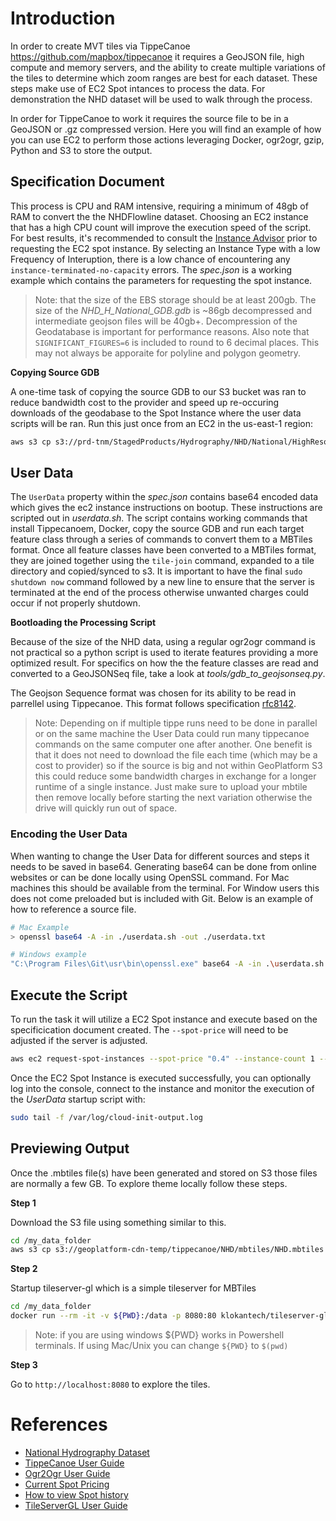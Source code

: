 # Introduction

In order to create MVT tiles via TippeCanoe https://github.com/mapbox/tippecanoe it requires a GeoJSON file, high compute and memory servers, and the ability to create multiple variations of the tiles to determine which zoom ranges are best for each dataset. These steps make use of EC2 Spot intances to process the data. For demonstration the NHD dataset will be used to walk through the process. 

In order for TippeCanoe to work it requires the source file to be in a GeoJSON or .gz compressed version. Here you will find an example of how you can use EC2 to perform those actions leveraging Docker, ogr2ogr, gzip, Python and S3 to store the output.  

## Specification Document

This process is CPU and RAM intensive, requiring a minimum of 48gb of RAM to convert the the NHDFlowline dataset. Choosing an EC2 instance that has a high CPU count will improve the execution speed of the script.  For best results, it's recommended to consult the [Instance Advisor](https://aws.amazon.com/ec2/spot/instance-advisor/) prior to requesting the EC2 spot instance. By selecting an Instance Type with a low Frequency of Interuption, there is a low chance of encountering any `instance-terminated-no-capacity` errors. The *spec.json* is a working example which contains the parameters for requesting the spot instance. 

> Note: that the size of the EBS storage should be at least 200gb. The size of the *NHD_H_National_GDB.gdb* is ~86gb decompressed and intermediate geojson files will be 40gb+. Decompression of the Geodatabase is important for performance reasons. Also note that `SIGNIFICANT_FIGURES=6` is included to round to 6 decimal places. This may not always be apporaite for polyline and polygon geometry.


**Copying Source GDB**

A one-time task of copying the source GDB to our S3 bucket was ran to reduce bandwidth cost to the provider and speed up re-occuring downloads of the geodabase to the Spot Instance where the user data scripts will be ran. Run this just once from an EC2 in the us-east-1 region:

```bash
aws s3 cp s3://prd-tnm/StagedProducts/Hydrography/NHD/National/HighResolution/GDB/NHD_H_National_GDB.zip s3://geoplatform-cdn-temp/tippecanoe/NHD/NHD_H_National_GDB.zip
```

## User Data

The `UserData` property within the *spec.json* contains base64 encoded data which gives the ec2 instance instructions on bootup. These instructions are scripted out in *userdata.sh*. The script contains working commands that install Tippecanoem, Docker, copy the source GDB and run each target feature class through a series of commands to convert them to a MBTiles format. Once all feature classes have been converted to a MBTiles format, they are joined together using the `tile-join` command, expanded to a tile directory and copied/synced to s3.  It is important to have the final `sudo shutdown now` command followed by a new line to ensure that the server is terminated at the end of the process otherwise unwanted charges could occur if not properly shutdown.


**Bootloading the Processing Script**

Because of the size of the NHD data, using a regular ogr2ogr command is not practical so a python script is used to iterate features providing a more optimized result. For specifics on how the the feature classes are read and converted to a GeoJSONSeq file, take a look at *tools/gdb_to_geojsonseq.py*.

The Geojson Sequence format was chosen for its ability to be read in parrellel using Tippecanoe. This format follows specification [rfc8142](https://datatracker.ietf.org/doc/html/rfc8142#section-2). 


> Note: Depending on if multiple tippe runs need to be done in parallel or on the same machine the User Data could run many tippecanoe commands on the same computer one after another. One benefit is that it does not need to download the file each time (which may be a cost to provider) so if the source is big and not within GeoPlatform S3 this could reduce some bandwidth charges in exchange for a longer runtime of a single instance. Just make sure to upload your mbtile then remove locally before starting the next variation otherwise the drive will quickly run out of space.

### Encoding the User Data

When wanting to change the User Data for different sources and steps it needs to be saved in base64. Generating base64 can be done from online websites or can be done locally using OpenSSL command. For Mac machines this should be available from the terminal. For Window users this does not come preloaded but is included with Git. Below is an example of how to reference a source file. 

```bash
# Mac Example
> openssl base64 -A -in ./userdata.sh -out ./userdata.txt

# Windows example
"C:\Program Files\Git\usr\bin\openssl.exe" base64 -A -in .\userdata.sh -out .\userdata01.txt
```

## Execute the Script

To run the task it will utilize a EC2 Spot instance and execute based on the specificication document created. The `--spot-price` will need to be adjusted if the server is adjusted.

```bash
aws ec2 request-spot-instances --spot-price "0.4" --instance-count 1 --type "one-time" --launch-specification file://UserData/mbtiles_spec.json --profile sit
```

Once the EC2 Spot Instance is executed successfully, you can optionally log into the console, connect to the instance and monitor the execution of the *UserData* startup script with:

```bash
sudo tail -f /var/log/cloud-init-output.log
```

## Previewing Output

Once the .mbtiles file(s) have been generated and stored on S3 those files are normally a few GB. To explore theme locally follow these steps.

**Step 1**

Download the S3 file using something similar to this.

```bash
cd /my_data_folder
aws s3 cp s3://geoplatform-cdn-temp/tippecanoe/NHD/mbtiles/NHD.mbtiles NHD.mbtiles
```

**Step 2**

Startup tileserver-gl which is a simple tileserver for MBTiles

```bash
cd /my_data_folder
docker run --rm -it -v ${PWD}:/data -p 8080:80 klokantech/tileserver-gl --mbtiles /data/NHD.mbtiles
```

> Note: if you are using windows \${PWD} works in Powershell terminals. If using Mac/Unix you can change `${PWD}` to `$(pwd)`

**Step 3**

Go to `http://localhost:8080` to explore the tiles.

# References

- [National Hydrography Dataset](https://prd-tnm.s3.amazonaws.com/index.html?prefix=StagedProducts/Hydrography/NHD/National/HighResolution/GDB/)
- [TippeCanoe User Guide](https://github.com/mapbox/tippecanoe)
- [Ogr2Ogr User Guide](https://gdal.org/programs/ogr2ogr.html)
- [Current Spot Pricing](https://aws.amazon.com/ec2/spot/pricing/)
- [How to view Spot history](https://docs.aws.amazon.com/AWSEC2/latest/UserGuide/using-spot-instances-history.html)
- [TileServerGL User Guide](https://github.com/maptiler/tileserver-gl)

